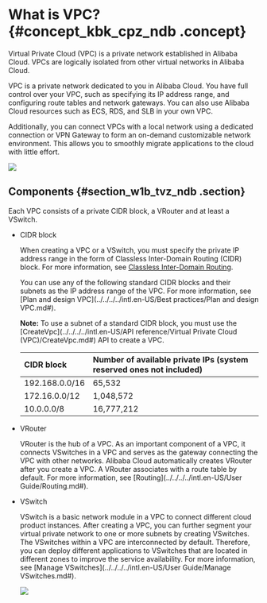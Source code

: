 # What is VPC? {#concept_kbk_cpz_ndb .concept}

Virtual Private Cloud \(VPC\) is a private network established in Alibaba Cloud. VPCs are logically isolated from other virtual networks in Alibaba Cloud.

VPC is a private network dedicated to you in Alibaba Cloud. You have full control over your VPC, such as specifying its IP address range, and configuring route tables and network gateways. You can also use Alibaba Cloud resources such as ECS, RDS, and SLB in your own VPC.

Additionally, you can connect VPCs with a local network using a dedicated connection or VPN Gateway to form an on-demand customizable network environment. This allows you to smoothly migrate applications to the cloud with little effort.

![](http://static-aliyun-doc.oss-cn-hangzhou.aliyuncs.com/assets/img/2427/1535434026805_en-US.png)

## Components {#section_w1b_tvz_ndb .section}

Each VPC consists of a private CIDR block, a VRouter and at least a VSwitch.

-   CIDR block

    When creating a VPC or a VSwitch, you must specify the private IP address range in the form of Classless Inter-Domain Routing \(CIDR\) block. For more information, see [Classless Inter-Domain Routing](https://en.wikipedia.org/wiki/Classless_Inter-Domain_Routing).

    You can use any of the following standard CIDR blocks and their subnets as the IP address range of the VPC. For more information, see [Plan and design VPC](../../../../intl.en-US/Best practices/Plan and design VPC.md#).

    **Note:** To use a subnet of a standard CIDR block, you must use the [CreateVpc](../../../../intl.en-US/API reference/Virtual Private Cloud (VPC)/CreateVpc.md#) API to create a VPC.

    |CIDR block|Number of available private IPs \(system reserved ones not included\)|
    |:---------|:--------------------------------------------------------------------|
    |192.168.0.0/16|65,532|
    |172.16.0.0/12|1,048,572|
    |10.0.0.0/8|16,777,212|

-   VRouter

    VRouter is the hub of a VPC. As an important component of a VPC, it connects VSwitches in a VPC and serves as the gateway connecting the VPC with other networks. Alibaba Cloud automatically creates VRouter after you create a VPC. A VRouter associates with a route table by default. For more information, see [Routing](../../../../intl.en-US/User Guide/Routing.md#).

-   VSwitch

    VSwitch is a basic network module in a VPC to connect different cloud product instances. After creating a VPC, you can further segment your virtual private network to one or more subnets by creating VSwitches. The VSwitches within a VPC are interconnected by default. Therefore, you can deploy different applications to VSwitches that are located in different zones to improve the service availability. For more information, see [Manage VSwitches](../../../../intl.en-US/User Guide/Manage VSwitches.md#).

    ![](http://static-aliyun-doc.oss-cn-hangzhou.aliyuncs.com/assets/img/2427/15354340262749_en-US.png)


